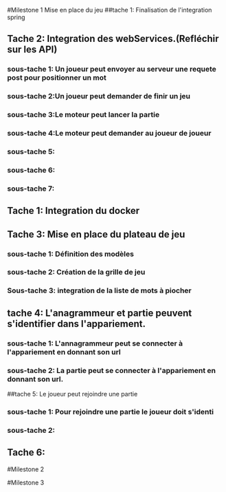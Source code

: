 #Milestone 1 Mise en place du jeu
##tache 1: Finalisation de l'integration spring
## Tache 2: Integration des webServices.(Refléchir sur les API)
### sous-tache 1: Un joueur peut envoyer au serveur une requete post pour positionner un mot
### sous-tache 2:Un joueur peut demander de finir un jeu
### sous-tache 3:Le moteur peut lancer la partie
### sous-tache 4:Le moteur peut demander au joueur de joueur
### sous-tache 5:
### sous-tache 6:
### sous-tache 7:

## Tache 1: Integration du docker

## Tache 3: Mise en place du plateau de jeu
### sous-tache 1: Définition des modèles
### sous-tache 2: Création de la grille de jeu
### Sous-tache 3: integration de la liste de mots à piocher

## tache 4: L'anagrammeur et partie peuvent s'identifier dans l'appariement.
### sous-tache 1: L'annagrammeur peut se connecter à l'appariement en donnant son url
### sous-tache 2: La partie peut se connecter à l'appariement en donnant son url.
##tache 5: Le joueur peut rejoindre une partie
### sous-tache 1: Pour rejoindre une partie le joueur doit s'identi
### sous-tache 2: 
## Tache 6: 

#Milestone 2

#Milestone 3

